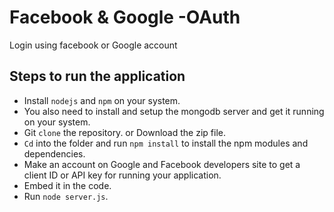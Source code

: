# Facebook & Google -OAuth

Login using facebook or Google account

## Steps to run the application
* Install `nodejs` and `npm` on your system.
* You also need to install and setup the mongodb server and get it running on your system.
* Git `clone` the repository. or Download the zip file.
* `Cd` into the folder and run `npm install` to install the npm modules and dependencies.
* Make an account on Google and Facebook developers site to get a client ID or API key for running your application.
* Embed it in the code.
* Run `node server.js`.




